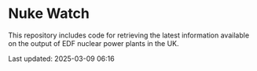 # Nuke Watch

This repository includes code for retrieving the latest information available on the output of EDF nuclear power plants in the UK.

Last updated: 2025-03-09 06:16